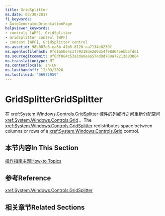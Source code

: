 ```yaml
---
title: GridSplitter
ms.date: 03/30/2017
f1_keywords:
- AutoGeneratedOrientationPage
helpviewer_keywords:
- controls [WPF], GridSplitter
- GridSplitter control [WPF]
- content [WPF], GridSplitter control
ms.assetid: 98b007e8-ea6b-41b5-8120-ca7134e8239f
ms.openlocfilehash: 9fd1b50e4c3f79218de2d0d54f98d645ebb5fd61
ms.sourcegitcommit: 9f6df084c53a3da0ea657ed0d708a72213683084
ms.translationtype: MT
ms.contentlocale: zh-CN
ms.lasthandoff: 12/09/2020
ms.locfileid: "96972959"
---
```

# <a name="gridsplitter"></a><span data-ttu-id="3a314-102">GridSplitter</span><span class="sxs-lookup"><span data-stu-id="3a314-102">GridSplitter</span></span>
<span data-ttu-id="3a314-103">在 <xref:System.Windows.Controls.GridSplitter> 控件的列或行之间重新分配空间 <xref:System.Windows.Controls.Grid> 。</span><span class="sxs-lookup"><span data-stu-id="3a314-103">The <xref:System.Windows.Controls.GridSplitter> redistributes space between columns or rows of a <xref:System.Windows.Controls.Grid> control.</span></span>  
  
## <a name="in-this-section"></a><span data-ttu-id="3a314-104">本节内容</span><span class="sxs-lookup"><span data-stu-id="3a314-104">In This Section</span></span>  
 [<span data-ttu-id="3a314-105">操作指南主题</span><span class="sxs-lookup"><span data-stu-id="3a314-105">How-to Topics</span></span>](gridsplitter-how-to-topics.md)  
  
## <a name="reference"></a><span data-ttu-id="3a314-106">参考</span><span class="sxs-lookup"><span data-stu-id="3a314-106">Reference</span></span>  
 <xref:System.Windows.Controls.GridSplitter>  
  
## <a name="related-sections"></a><span data-ttu-id="3a314-107">相关章节</span><span class="sxs-lookup"><span data-stu-id="3a314-107">Related Sections</span></span>
